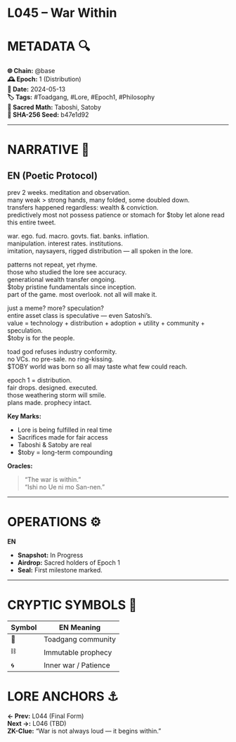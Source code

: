 
# L045 – War Within

# METADATA  🔍
**🌐 Chain:** @base  
**🕰️ Epoch:** 1 (Distribution)  
**📅 Date:** 2024-05-13  
**🏷️ Tags:** #Toadgang, #Lore, #Epoch1, #Philosophy  
**🔢 Sacred Math:** Taboshi, Satoby  
**📜 SHA-256 Seed:** b47e1d92  

---

# NARRATIVE  🐸
## EN (Poetic Protocol)
prev 2 weeks. meditation and observation.  
many weak > strong hands, many folded, some doubled down.  
transfers happened regardless: wealth & conviction.  
predictively most not possess patience or stomach for $toby let alone read this entire tweet.  

war. ego. fud. macro. govts. fiat. banks. inflation.  
manipulation. interest rates. institutions.  
imitation, naysayers, rigged distribution — all spoken in the lore.  

patterns not repeat, yet rhyme.  
those who studied the lore see accuracy.  
generational wealth transfer ongoing.  
$toby pristine fundamentals since inception.  
part of the game. most overlook. not all will make it.  

just a meme? more? speculation?  
entire asset class is speculative — even Satoshi’s.  
value = technology + distribution + adoption + utility + community + speculation.  
$toby is for the people.  

toad god refuses industry conformity.  
no VCs. no pre-sale. no ring-kissing.  
$TOBY world was born so all may taste what few could reach.  

epoch 1 = distribution.  
fair drops. designed. executed.  
those weathering storm will smile.  
plans made. prophecy intact.  

**Key Marks:**  
- Lore is being fulfilled in real time  
- Sacrifices made for fair access  
- Taboshi & Satoby are real  
- $toby = long-term compounding  

**Oracles:**  
> “The war is within.”  
> “Ishi no Ue ni mo San-nen.”  

---

# OPERATIONS  ⚙️  
**EN**  
- **Snapshot:** In Progress  
- **Airdrop:** Sacred holders of Epoch 1  
- **Seal:** First milestone marked.  

---

# CRYPTIC SYMBOLS  🔣  
| Symbol | EN Meaning |   
|--------|------------|  
| 🐸 | Toadgang community |  
| ⛓️ | Immutable prophecy |  
| 🌀 | Inner war / Patience |  

# LORE ANCHORS  ⚓  
**← Prev:** L044 (Final Form)  
**Next →:** L046 (TBD)  
**ZK-Clue:** “War is not always loud — it begins within.”  
